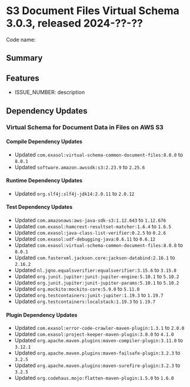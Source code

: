 # S3 Document Files Virtual Schema 3.0.3, released 2024-??-??

Code name:

## Summary

## Features

* ISSUE_NUMBER: description

## Dependency Updates

### Virtual Schema for Document Data in Files on AWS S3

#### Compile Dependency Updates

* Updated `com.exasol:virtual-schema-common-document-files:8.0.0` to `8.0.1`
* Updated `software.amazon.awssdk:s3:2.23.9` to `2.25.6`

#### Runtime Dependency Updates

* Updated `org.slf4j:slf4j-jdk14:2.0.11` to `2.0.12`

#### Test Dependency Updates

* Updated `com.amazonaws:aws-java-sdk-s3:1.12.643` to `1.12.676`
* Updated `com.exasol:hamcrest-resultset-matcher:1.6.4` to `1.6.5`
* Updated `com.exasol:java-class-list-verifier:0.2.5` to `0.2.6`
* Updated `com.exasol:udf-debugging-java:0.6.11` to `0.6.12`
* Updated `com.exasol:virtual-schema-common-document-files:8.0.0` to `8.0.1`
* Updated `com.fasterxml.jackson.core:jackson-databind:2.16.1` to `2.16.2`
* Updated `nl.jqno.equalsverifier:equalsverifier:3.15.6` to `3.15.8`
* Updated `org.junit.jupiter:junit-jupiter-engine:5.10.1` to `5.10.2`
* Updated `org.junit.jupiter:junit-jupiter-params:5.10.1` to `5.10.2`
* Updated `org.mockito:mockito-core:5.9.0` to `5.11.0`
* Updated `org.testcontainers:junit-jupiter:1.19.3` to `1.19.7`
* Updated `org.testcontainers:localstack:1.19.3` to `1.19.7`

#### Plugin Dependency Updates

* Updated `com.exasol:error-code-crawler-maven-plugin:1.3.1` to `2.0.0`
* Updated `com.exasol:project-keeper-maven-plugin:3.0.0` to `4.1.0`
* Updated `org.apache.maven.plugins:maven-compiler-plugin:3.11.0` to `3.12.1`
* Updated `org.apache.maven.plugins:maven-failsafe-plugin:3.2.3` to `3.2.5`
* Updated `org.apache.maven.plugins:maven-surefire-plugin:3.2.3` to `3.2.5`
* Updated `org.codehaus.mojo:flatten-maven-plugin:1.5.0` to `1.6.0`
